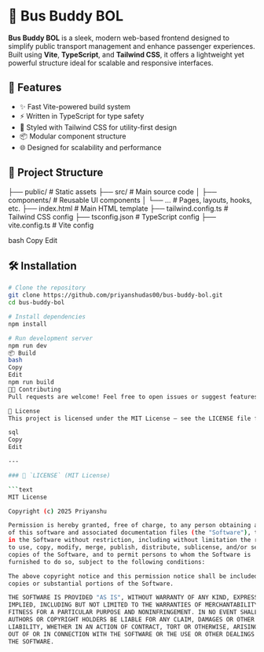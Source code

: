 # 🚌 Bus Buddy BOL

**Bus Buddy BOL** is a sleek, modern web-based frontend designed to simplify public transport management and enhance passenger experiences. Built using **Vite**, **TypeScript**, and **Tailwind CSS**, it offers a lightweight yet powerful structure ideal for scalable and responsive interfaces.

## 🚀 Features

- ✨ Fast Vite-powered build system
- ⚡ Written in TypeScript for type safety
- 🎨 Styled with Tailwind CSS for utility-first design
- 📦 Modular component structure
- 🌐 Designed for scalability and performance

## 📁 Project Structure

├── public/ # Static assets
├── src/ # Main source code
│ ├── components/ # Reusable UI components
│ └── ... # Pages, layouts, hooks, etc.
├── index.html # Main HTML template
├── tailwind.config.ts # Tailwind CSS config
├── tsconfig.json # TypeScript config
├── vite.config.ts # Vite config

bash
Copy
Edit

## 🛠️ Installation

```bash
# Clone the repository
git clone https://github.com/priyanshudas00/bus-buddy-bol.git
cd bus-buddy-bol

# Install dependencies
npm install

# Run development server
npm run dev
📦 Build
bash
Copy
Edit
npm run build
👨‍💻 Contributing
Pull requests are welcome! Feel free to open issues or suggest features.

📄 License
This project is licensed under the MIT License – see the LICENSE file for details.

sql
Copy
Edit

---

### 📄 `LICENSE` (MIT License)

```text
MIT License

Copyright (c) 2025 Priyanshu

Permission is hereby granted, free of charge, to any person obtaining a copy
of this software and associated documentation files (the "Software"), to deal
in the Software without restriction, including without limitation the rights  
to use, copy, modify, merge, publish, distribute, sublicense, and/or sell    
copies of the Software, and to permit persons to whom the Software is        
furnished to do so, subject to the following conditions:                     

The above copyright notice and this permission notice shall be included in all
copies or substantial portions of the Software.                              

THE SOFTWARE IS PROVIDED "AS IS", WITHOUT WARRANTY OF ANY KIND, EXPRESS OR   
IMPLIED, INCLUDING BUT NOT LIMITED TO THE WARRANTIES OF MERCHANTABILITY,     
FITNESS FOR A PARTICULAR PURPOSE AND NONINFRINGEMENT. IN NO EVENT SHALL THE  
AUTHORS OR COPYRIGHT HOLDERS BE LIABLE FOR ANY CLAIM, DAMAGES OR OTHER       
LIABILITY, WHETHER IN AN ACTION OF CONTRACT, TORT OR OTHERWISE, ARISING FROM,
OUT OF OR IN CONNECTION WITH THE SOFTWARE OR THE USE OR OTHER DEALINGS IN    
THE SOFTWARE.
